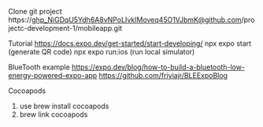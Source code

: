 Clone git project
https://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@github.com/projectc-development-1/mobileapp.git


Tutorial
https://docs.expo.dev/get-started/start-developing/
npx expo start   (generate QR code)
npx expo run:ios  (run local simulator)


BlueTooth example
https://expo.dev/blog/how-to-build-a-bluetooth-low-energy-powered-expo-app
https://github.com/friyiajr/BLEExpoBlog


Cocoapods
1. use brew install cocoapods
2. brew link cocoapods